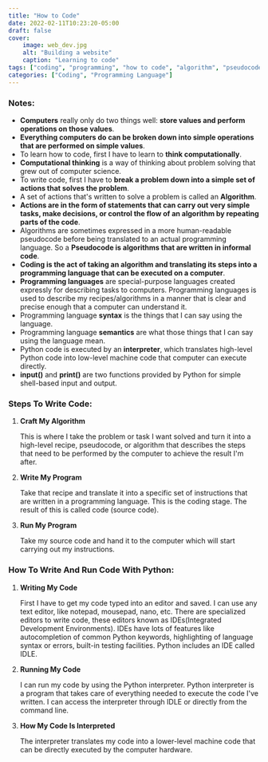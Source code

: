 ```yaml
---
title: "How to Code"
date: 2022-02-11T10:23:20-05:00
draft: false
cover:
    image: web_dev.jpg
    alt: "Building a website"
    caption: "Learning to code"
tags: ["coding", "programming", "how to code", "algorithm", "pseudocode", "python"]
categories: ["Coding", "Programming Language"]
---
```



### Notes:
- __Computers__ really only do two things well: __store values and perform operations on those values__.
- __Everything computers do can be broken down into simple operations that are performed on simple values__. 
- To learn how to code, first I have to learn to __think computationally__.
- __Computational thinking__ is a way of thinking about problem solving that grew out of computer science.
- To write code, first I have to __break a problem down into a simple set of actions that solves the problem__. 
- A set of actions that's written to solve a problem is  called an __Algorithm__.
- __Actions are in the form of statements that can carry out very simple tasks, make decisions, or control the flow of an algorithm by repeating parts of the code__.
- Algorithms are sometimes expressed in a more human-readable pseudocode before being translated to an actual programming language. So a __Pseudocode is algorithms that are written in informal code__.
- __Coding is the act of taking an algorithm and translating its steps into a programming language that can be executed on a computer__.
- __Programming languages__ are special-purpose languages created expressly for describing tasks to computers. Programming languages is used to describe my recipes/algorithms in a manner that is clear and precise enough that a computer can understand it.
- Programming language __syntax__ is the things that I can say using the language.
- Programming language __semantics__ are what those things that I can say using the language mean.
- Python code is executed by an __interpreter__, which translates high-level Python code into low-level machine code that computer can execute directly.
- __input()__ and __print()__ are two functions provided by Python for simple shell-based input and output.


### Steps To Write Code:

1. __Craft My Algorithm__

    This is where I take the problem or task I want solved and turn it into a high-level recipe, pseudocode, or algorithm that describes the steps that need to be performed by the computer to achieve the result I'm after.

2. __Write My Program__

	Take that recipe and translate it into a specific set of instructions that are written in a programming language. This is the coding stage. The result of this is called code (source code).
	
3. __Run My Program__

	Take my source code and hand it to the computer which will start carrying out my instructions. 


### How To Write And Run Code With Python:

1. __Writing My Code__

	First I have to get my code typed into an editor and saved. I can use any text editor, like notepad, mousepad, nano, etc. There are specialized editors to write code, these editors known as IDEs(Integrated Development Environments). IDEs have lots of features like autocompletion of common Python keywords, highlighting of language syntax or errors, built-in testing facilities. Python includes an IDE called IDLE.
   
2. __Running My Code__

    I can run my code by using the Python interpreter. Python interpreter is a program that takes care of everything needed to execute the code I've written. I can access the interpreter through IDLE or directly from the command line.

3. __How My Code Is Interpreted__

    The interpreter translates my code into a lower-level machine code that can be directly executed by the computer hardware.




